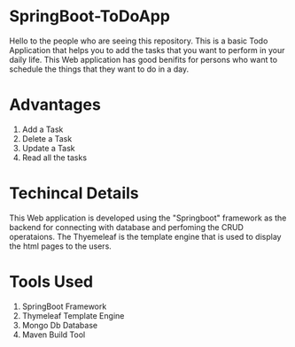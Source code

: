 # SpringBoot-ToDoApp
Hello to the people who are seeing this repository.
This is a basic Todo Application that helps you to add the tasks that you want to perform in your daily life. This Web application has good benifits for persons who want to schedule the things that they want to do in a day.

# Advantages
1) Add a Task
2) Delete a Task
3) Update a Task
4) Read all the tasks

# Techincal Details
This Web application is developed using the "Springboot" framework as the backend for connecting with database and perfoming the CRUD operataions. The Thyemeleaf is the template engine that is used to display the html pages to the users.

# Tools Used
1. SpringBoot Framework
2. Thymeleaf Template Engine
3. Mongo Db Database
4. Maven Build Tool
